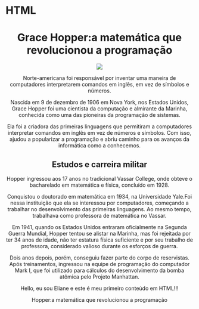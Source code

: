 # HTML
<!Doctype html>
<html>
<head>
    <link rel="shortcut icon" href="ELASNATEC06.ico" type="image/x-icon">

  <center><title>ElasnaTec-Turma 06  -Grace Hopper:a matemática que revolucionou a programação </title>

</head>
<body>
 <h1>Grace Hopper:a matemática que revolucionou a programação</h1>
<img src = "Hopper.ico">

  <center> <p>Norte-americana foi responsável por inventar uma maneira de computadores interpretarem comandos em inglês, em vez de símbolos e números.</p>

<center><p>Nascida em 9 de dezembro de 1906 em Nova York, nos Estados Unidos, Grace Hopper foi uma cientista da computação e almirante da Marinha, conhecida como uma das pioneiras da programação de sistemas.</p>

<center><p>Ela foi a criadora das primeiras linguagens que permitiram a computadores interpretar comandos em inglês em vez de números e símbolos. Com isso, ajudou a popularizar a programação e abriu caminho para os avanços da informática como a conhecemos.</p>

   <center><h2>Estudos e carreira militar</h2>

<center><p>Hopper ingressou aos 17 anos no tradicional Vassar College, onde obteve o bacharelado em matemática e física, concluído em 1928.</p>

<center><p>Conquistou o doutorado em matemática em 1934, na Universidade Yale.Foi nessa instituição que ela se interessou por computadores, começando a trabalhar no desenvolvimento das primeiras linguagens. Ao mesmo tempo, trabalhava como professora de matemática no Vassar.

<center><p>Em 1941, quando os Estados Unidos entraram oficialmente na Segunda Guerra Mundial, Hopper tentou se alistar na Marinha, mas foi rejeitada por ter 34 anos de idade, não ter estatura física suficiente e por seu trabalho de professora, considerado valioso durante os esforços de guerra.</p>
<center><p>Dois anos depois, porém, conseguiu fazer parte do corpo de reservistas. Após treinamentos, ingressou na equipe de programação do computador Mark I, que foi utilizado para cálculos do desenvolvimento da bomba atômica pelo Projeto Manhattan.</p>

   <p>Hello, eu sou Eliane e este é meu primeiro conteúdo em HTML!!!</p>
   </body>
</html> Hopper:a matemática que revolucionou a programação
